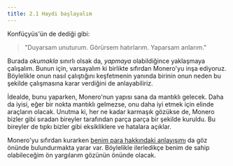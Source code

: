 ```yaml
---
title: 2.1 Haydi başlayalım
---
```


Konfüçyüs'ün de dediği gibi:

>"Duyarsam unuturum.  Görürsem hatırlarım.  Yaparsam anlarım."

Burada *okumakla* sınırlı olsak da, *yapmaya* olabildiğince yaklaşmaya
çalışalım.  Bunun için, varsayalım ki birlikte sıfırdan Monero'yu inşa
ediyoruz.  Böylelikle onun nasıl çalıştığını keşfetmenin yanında
birinin onun neden bu şekilde çalışmasına karar verdiğini de
anlayabiliriz.

İdealde, bunu yaparken, Monero'nun yapısı sana da mantıklı gelecek.
Daha da iyisi, eğer bir nokta mantıklı gelmezse, onu daha iyi etmek
için elinde araçların olacak.  Unutma ki, her ne kadar karmaşık
gözükse de, Monero bizler gibi sıradan bireyler tarafından parça parça
bir şekilde kuruldu.  Bu bireyler de tıpkı bizler gibi eksikliklere ve
hatalara açıklar.

Monero'yu sıfırdan kurarken [benim para hakkındaki
anlayışımı](2.02_money_is_a_battery.md) da göz önünde bulundurmakta
yarar var.  Böylelikle ilerledikçe benim de sahip olabileceğim ön
yargılarım gözünün önünde olacak.

